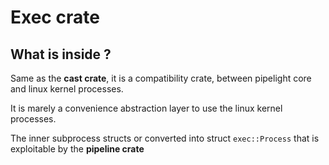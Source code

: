 # Exec crate

## What is inside ?

Same as the **cast crate**, it is a compatibility crate,
between pipelight core and linux kernel processes.

It is marely a convenience abstraction layer to use
the linux kernel processes.

The inner subprocess structs or converted into
struct `exec::Process` that is exploitable by the **pipeline crate**
